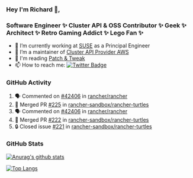 ### Hey I'm Richard 👋, 

<h3 align="left">Software Engineer ✨ Cluster API & OSS Contributor ✨ Geek ✨ Architect ✨ Retro Gaming Addict ✨ Lego Fan ✨</h3>

- 🔭 I’m currently working at [SUSE](https://www.suse.com/) as a Principal Engineer
- 👯 I’m a maintainer of [Cluster API Provider AWS](https://github.com/kubernetes-sigs/cluster-api-provider-aws)
- 💬 I'm reading [Patch & Tweak](https://bjooks.com/products/patch-tweak-exploring-modular-synthesis)
- 📫 How to reach me: [![Twitter Badge](https://img.shields.io/badge/-@fruit_case-00acee?style=flat&logo=Twitter&logoColor=white)](https://twitter.com/intent/follow?screen_name=fruit_case "Follow on Twitter")

### GitHub Activity 

<!--START_SECTION:activity-->
1. 🗣 Commented on [#42406](https://github.com/rancher/rancher/pull/42406#issuecomment-1774865880) in [rancher/rancher](https://github.com/rancher/rancher)
2. 🎉 Merged PR [#225](https://github.com/rancher-sandbox/rancher-turtles/pull/225) in [rancher-sandbox/rancher-turtles](https://github.com/rancher-sandbox/rancher-turtles)
3. 🗣 Commented on [#42406](https://github.com/rancher/rancher/pull/42406#issuecomment-1774789162) in [rancher/rancher](https://github.com/rancher/rancher)
4. 🎉 Merged PR [#222](https://github.com/rancher-sandbox/rancher-turtles/pull/222) in [rancher-sandbox/rancher-turtles](https://github.com/rancher-sandbox/rancher-turtles)
5. 🔒 Closed issue [#221](https://github.com/rancher-sandbox/rancher-turtles/issues/221) in [rancher-sandbox/rancher-turtles](https://github.com/rancher-sandbox/rancher-turtles)
<!--END_SECTION:activity-->

### GitHub Stats

[![Anurag's github stats](https://github-readme-stats.vercel.app/api?username=richardcase&count_private=true&show_icons=true)](https://github.com/anuraghazra/github-readme-stats)

[![Top Langs](https://github-readme-stats.vercel.app/api/top-langs/?username=richardcase&hide=html&layout=compact)](https://github.com/anuraghazra/github-readme-stats)
